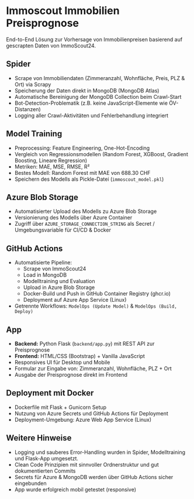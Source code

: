 # Immoscout Immobilien Preisprognose

End-to-End Lösung zur Vorhersage von Immobilienpreisen basierend auf gescrapten Daten von ImmoScout24.

## Spider

* Scrape von Immobiliendaten (Zimmeranzahl, Wohnfläche, Preis, PLZ & Ort) via Scrapy
* Speicherung der Daten direkt in MongoDB (MongoDB Atlas)
* Automatische Bereinigung der MongoDB Collection beim Crawl-Start
* Bot-Detection-Problematik (z.B. keine JavaScript-Elemente wie ÖV-Distanzen)
* Logging aller Crawl-Aktivitäten und Fehlerbehandlung integriert

## Model Training

* Preprocessing: Feature Engineering, One-Hot-Encoding
* Vergleich von Regressionsmodellen (Random Forest, XGBoost, Gradient Boosting, Lineare Regression)
* Metriken: MAE, MSE, RMSE, R²
* Bestes Modell: Random Forest mit MAE von 688.30 CHF
* Speichern des Modells als Pickle-Datei (`immoscout_model.pkl`)

## Azure Blob Storage

* Automatisierter Upload des Modells zu Azure Blob Storage
* Versionierung des Modells über Azure Container
* Zugriff über `AZURE_STORAGE_CONNECTION_STRING` als Secret / Umgebungsvariable für CI/CD & Docker

## GitHub Actions

* Automatisierte Pipeline:
    * Scrape von ImmoScout24
    * Load in MongoDB
    * Modelltraining und Evaluation
    * Upload in Azure Blob Storage
    * Docker-Build und Push in GitHub Container Registry (ghcr.io)
    * Deployment auf Azure App Service (Linux)
* Getrennte Workflows: `ModelOps (Update Model)` & `ModelOps (Build, Deploy)`

## App

* **Backend:** Python Flask (`backend/app.py`) mit REST API zur Preisprognose
* **Frontend:** HTML/CSS (Bootstrap) + Vanilla JavaScript
* Responsives UI für Desktop und Mobile
* Formular zur Eingabe von: Zimmeranzahl, Wohnfläche, PLZ + Ort
* Ausgabe der Preisprognose direkt im Frontend

## Deployment mit Docker

* Dockerfile mit Flask + Gunicorn Setup
* Nutzung von Azure Secrets und GitHub Actions für Deployment
* Deployment-Umgebung: Azure Web App Service (Linux)


## Weitere Hinweise

* Logging und sauberes Error-Handling wurden in Spider, Modelltraining und Flask-App umgesetzt.
* Clean Code Prinzipien mit sinnvoller Ordnerstruktur und gut dokumentierten Commits
* Secrets für Azure & MongoDB werden über GitHub Actions sicher eingebunden
* App wurde erfolgreich mobil getestet (responsive)
